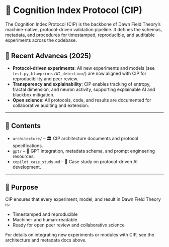 # 🧠 Cognition Index Protocol (CIP)

The Cognition Index Protocol (CIP) is the backbone of Dawn Field Theory’s machine-native, protocol-driven validation pipeline. It defines the schemas, metadata, and procedures for timestamped, reproducible, and auditable experiments across the codebase.

## 🚀 Recent Advances (2025)

- **Protocol-driven experiments**: All new experiments and models (see `test.py`, `blueprints/AI_detection/`) are now aligned with CIP for reproducibility and peer review.
- **Transparency and explainability**: CIP enables tracking of entropy, fractal dimension, and neuron activity, supporting explainable AI and blackbox mitigation.
- **Open science**: All protocols, code, and results are documented for collaborative auditing and extension.

---

## 📁 Contents

* `architecture/` – 🏛️ CIP architecture documents and protocol specifications.
* `gpt/` – 🤖 GPT integration, metadata schema, and prompt engineering resources.
* `copilot_case_study.md` – 📝 Case study on protocol-driven AI development.

---

## 🎯 Purpose

CIP ensures that every experiment, model, and result in Dawn Field Theory is:
- Timestamped and reproducible
- Machine- and human-readable
- Ready for open peer review and collaborative science

For details on integrating new experiments or modules with CIP, see the architecture and metadata docs above.
